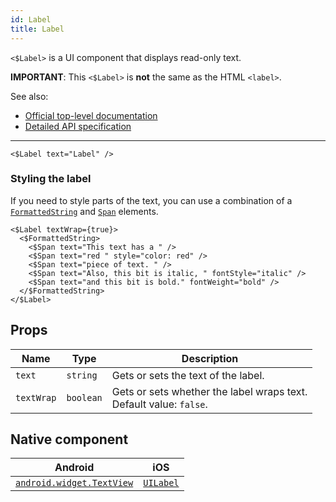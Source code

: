 ```yaml
---
id: Label
title: Label
---
```

<!-- contributors: [shirakaba, MisterBrownRSA, rigor789, eddyverbruggen, ikoevska] -->

`<$Label>` is a UI component that displays read-only text.

**IMPORTANT**: This `<$Label>` is **not** the same as the HTML `<label>`.

See also:

* [Official top-level documentation](https://docs.nativescript.org/ui/components/label)
* [Detailed API specification](https://docs.nativescript.org/api-reference/classes/_ui_label_.label)

---

```tsx
<$Label text="Label" />
```

<!-- [> screenshots for=Label <] -->

### Styling the label

If you need to style parts of the text, you can use a combination of a [`FormattedString`](https://docs.nativescript.org/angular/ui/ng-ui-widgets/formatted-string) and [`Span`](https://docs.nativescript.org/api-reference/classes/_text_span_.span) elements.

```tsx
<$Label textWrap={true}>
  <$FormattedString>
    <$Span text="This text has a " />
    <$Span text="red " style="color: red" />
    <$Span text="piece of text. " />
    <$Span text="Also, this bit is italic, " fontStyle="italic" />
    <$Span text="and this bit is bold." fontWeight="bold" />
  </$FormattedString>
</$Label>
```

## Props

| Name | Type | Description |
|------|------|-------------|
| `text` | `string` | Gets or sets the text of the label.
| `textWrap` | `boolean` | Gets or sets whether the label wraps text.<br/>Default value: `false`.

## Native component

| Android | iOS |
|---------|-----|
| [`android.widget.TextView`](https://developer.android.com/reference/android/widget/TextView.html) | [`UILabel`](https://developer.apple.com/documentation/uikit/uilabel)
